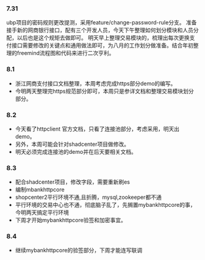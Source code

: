 ### 7.31

ubp项目的密码规则更改提测，采用feature/change-password-rule分支。
准备接手新的网商银行接口，配有三个开发人员，今天下午整理如何划分模块和人员分配，以后也是这个规矩去做即可。
明天早上整理交易模块的，梳理出每次更换支付接口需要修改的关键点和通用做法即可，为八月的工作划分做准备。结合年初整理的freemind流程图和代码来进行二次亨利。

### 8.1

* 浙江网商支付接口文档整理，本周考虑完成https部分demo的编写。
* 今明两天整理完https规范部分即可，本周只是参详文档和整理交易模块划分部分。

### 8.2

* 今天看了httpclient 官方文档，只看了连接池部分，考虑采用，明天出demo。
* 另外，本周可能会针对shadcenter项目做修改。
* 明天必须完成连接池的demo并在后天要相关文档。

### 8.3

* 配合shadcenter项目，修改字段，需要重新刷es
* 编制mbankhttpcore
* shopcenter2平行环境不通,且折腾，mysql,zookeeper都不通
* 平行环境的交易中心也不通，彻底脑子乱了，先搁置mybankhttpcore的事，今明两天搞定平行环境
* 下周才开始mybankhttpcore验签和加密事宜。

### 8.4

* 继续mybankhttpcore的验签部分，下周才能连写联调
